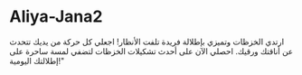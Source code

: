 # Aliya-Jana2
ارتدي الخزظات وتميزي بإطلالة فريدة تلفت الأنظار! اجعلي كل حركة من يديك تتحدث عن أناقتك ورقيك. احصلي الآن على أحدث تشكيلات الخزظات لتضفي لمسة ساحرة على إطلالتك اليومية!"
